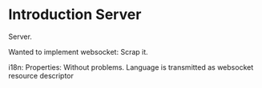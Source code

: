 # Introduction Server

Server.

Wanted to implement websocket: Scrap it.

i18n: Properties: Without problems. Language is transmitted as  websocket resource descriptor